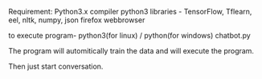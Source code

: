 Requirement:
	Python3.x compiler
	python3 libraries - TensorFlow, Tflearn, eel, nltk, numpy, json
	firefox webbrowser


to execute program-
	python3(for linux) / python(for windows) chatbot.py

The program will automitically train the data and will execute the program. 

Then just start conversation.